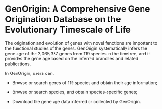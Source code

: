 # GenOrigin: A Comprehensive Gene Origination Database on the Evolutionary Timescale of Life

The origination and evolution of genes with novel functions are important to the functional studies of the genes. GenOrigin systematically infers the gene age of the 3,065,337 genes from 119 species in the timetree, and it provides the gene age based on the inferred branches and related publications.

In GenOrigin, users can:

- Browse or search genes of 119 species and obtain their age information;

- Browse or search species, and obtain species-specific genes;

- Download the gene age data inferred or collected by GenOrigin.
